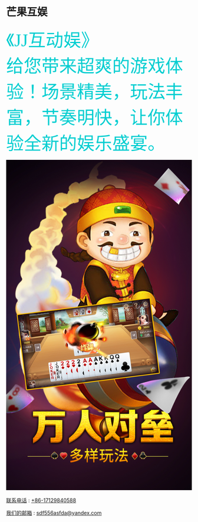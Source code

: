# 芒果互娱

<font color=#00CED1	 size=18 face="微软雅黑">《JJ互动娱》  
  给您带来超爽的游戏体验！场景精美，玩法丰富，节奏明快，让你体验全新的娱乐盛宴。</font>


![image](https://github.com/yay604882/jjhy/blob/master/jjhy.jpg)


[联系电话](+86-17129840588) : [+86-17129840588](+86-17129840588)

[我们的邮箱](sdf556asfda@yandex.com) : [sdf556asfda@yandex.com](sdf556asfda@yandex.com)
